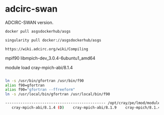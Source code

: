 # adcirc-swan

ADCIRC-SWAN version.

```bash
docker pull asgsdockerhub/asgs

singularity pull docker://asgsdockerhub/asgs
```

```
https://wiki.adcirc.org/wiki/Compiling
```

mpif90 libmpich-dev_3.0.4-6ubuntu1_amd64


module load cray-mpich-abi/8.1.4 

```bash

ln -s /usr/bin/gfortran /usr/bin/f90
alias f90=gfortran
alias f90="gfortran --ffreeform"
ln -s /usr/local/bin/gfortran /usr/local/bin/f90

---------------------------------------------- /opt/cray/pe/lmod/modulefiles/comnet/crayclang/10.0/ofi/1.0 -----------------------------------------------
   cray-mpich-abi/8.1.4 (D)    cray-mpich-abi/8.1.9    cray-mpich/8.1.4 (L,D)    cray-mpich/8.1.9

```
 